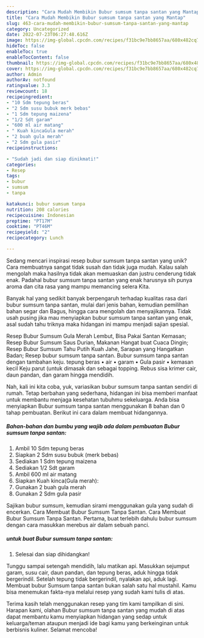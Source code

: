 ```yaml
---
description: "Cara Mudah Membikin Bubur sumsum tanpa santan yang Mantap"
title: "Cara Mudah Membikin Bubur sumsum tanpa santan yang Mantap"
slug: 463-cara-mudah-membikin-bubur-sumsum-tanpa-santan-yang-mantap
category: Uncategorized
date: 2022-07-23T06:27:48.616Z
image: https://img-global.cpcdn.com/recipes/f31bc9e7bb8657aa/680x482cq70/bubur-sumsum-tanpa-santan-foto-resep-utama.jpg
hideToc: false
enableToc: true
enableTocContent: false
thumbnail: https://img-global.cpcdn.com/recipes/f31bc9e7bb8657aa/680x482cq70/bubur-sumsum-tanpa-santan-foto-resep-utama.jpg
cover: https://img-global.cpcdn.com/recipes/f31bc9e7bb8657aa/680x482cq70/bubur-sumsum-tanpa-santan-foto-resep-utama.jpg
author: Admin
authorAv: notfound
ratingvalue: 3.3
reviewcount: 18
recipeingredient:
- "10 Sdm tepung beras"
- "2 Sdm susu bubuk merk bebas"
- "1 Sdm tepung maizena"
- "1/2 Sdt garam"
- "600 ml air matang"
- " Kuah kincaGula merah"
- "2 buah gula merah"
- "2 Sdm gula pasir"
recipeinstructions:

- "Sudah jadi dan siap dinikmati!"
categories:
- Resep
tags:
- bubur
- sumsum
- tanpa

katakunci: bubur sumsum tanpa 
nutrition: 208 calories
recipecuisine: Indonesian
preptime: "PT17M"
cooktime: "PT46M"
recipeyield: "2"
recipecategory: Lunch

---
```





Sedang mencari inspirasi resep bubur sumsum tanpa santan yang unik? Cara membuatnya sangat tidak susah dan tidak juga mudah. Kalau salah mengolah maka hasilnya tidak akan memuaskan dan justru cenderung tidak enak. Padahal bubur sumsum tanpa santan yang enak harusnya sih punya aroma dan cita rasa yang mampu memancing selera Kita.





Banyak hal yang sedikit banyak berpengaruh terhadap kualitas rasa dari bubur sumsum tanpa santan, mulai dari jenis bahan, kemudian pemilihan bahan segar dan Bagus, hingga cara mengolah dan menyajikannya. Tidak usah pusing jika mau menyiapkan bubur sumsum tanpa santan yang enak,      asal sudah tahu triknya maka hidangan ini mampu menjadi sajian spesial.














Resep Bubur Sumsum Gula Merah Lembut, Bisa Pakai Santan Kemasan; Resep Bubur Sumsum Saus Durian, Makanan Hangat buat Cuaca Dingin; Resep Bubur Sumsum Tahu Putih Kuah Jahe, Sarapan yang Hangatkan Badan; Resep bubur sumsum tanpa santan. Bubur sumsum tanpa santan dengan tambahan keju. tepung beras • air • garam • Gula pasir • kemasan kecil Keju parut (untuk dimasak dan sebagai topping. Rebus sisa krimer cair, daun pandan, dan garam hingga mendidih.






Nah, kali ini kita coba, yuk, variasikan bubur sumsum tanpa santan sendiri di rumah. Tetap berbahan yang sederhana, hidangan ini bisa memberi manfaat untuk membantu menjaga kesehatan tubuhmu sekeluarga. Anda bisa menyiapkan Bubur sumsum tanpa santan menggunakan 8 bahan dan 0 tahap pembuatan. Berikut ini cara dalam membuat hidangannya.

<!--inarticleads1-->

##### Bahan-bahan dan bumbu yang wajib ada dalam pembuatan Bubur sumsum tanpa santan:

1. Ambil 10 Sdm tepung beras
1. Siapkan 2 Sdm susu bubuk (merk bebas)
1. Sediakan 1 Sdm tepung maizena
1. Sediakan 1/2 Sdt garam
1. Ambil 600 ml air matang
1. Siapkan  Kuah kinca(Gula merah):
1. Gunakan 2 buah gula merah
1. Gunakan 2 Sdm gula pasir


Sajikan bubur sumsum, kemudian sirami menggunakan gula yang sudah di encerkan. Cara Membuat Bubur Sumsum Tanpa Santan. Cara Membuat Bubur Sumsum Tanpa Santan. Pertama, buat terlebih dahulu bubur sumsum dengan cara masukkan merebus air dalam sebuah panci. 

<!--inarticleads2-->

#####  untuk buat Bubur sumsum tanpa santan:


1. Selesai dan siap dihidangkan!

Tunggu sampai setengah mendidih, lalu matikan api. Masukkan sejumput garam, susu cair, daun pandan, dan tepung beras, aduk hingga tidak bergerindil. Setelah tepung tidak bergerindil, nyalakan api, aduk lagi. Membuat bubur Sumsum tanpa santan bukan salah satu hal mustahil. Kamu bisa menemukan fakta-nya melalui resep yang sudah kami tulis di atas. 

Terima kasih telah menggunakan resep yang tim kami tampilkan di sini. Harapan kami, olahan Bubur sumsum tanpa santan yang mudah di atas dapat membantu kamu menyiapkan hidangan yang sedap untuk keluarga/teman ataupun menjadi ide bagi kamu yang berkeinginan untuk berbisnis kuliner. Selamat mencoba!
